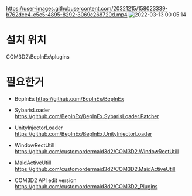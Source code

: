 https://user-images.githubusercontent.com/20321215/158023339-b762dce4-e5c5-4895-8292-3069c268720d.mp4
![2022-03-13 00 05 14](https://user-images.githubusercontent.com/20321215/158023384-ce81dfdc-656b-46fa-a910-5a016eef3f9c.png)


# 설치 위치

COM3D2\BepInEx\plugins


# 필요한거

- BepInEx https://github.com/BepInEx/BepInEx  
- SybarisLoader https://github.com/BepInEx/BepInEx.SybarisLoader.Patcher  
- UnityInjectorLoader https://github.com/BepInEx/BepInEx.UnityInjectorLoader  

- WindowRectUtill https://github.com/customordermaid3d2/COM3D2.WindowRectUtill
- MaidActiveUtill https://github.com/customordermaid3d2/COM3D2.MaidActiveUtill
- COM3D2 API edit version https://github.com/customordermaid3d2/COM3D2_Plugins
